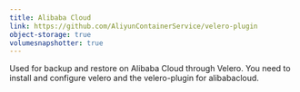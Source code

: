 ```yaml
---
title: Alibaba Cloud
link: https://github.com/AliyunContainerService/velero-plugin
object-storage: true
volumesnapshotter: true
---
```

Used for backup and restore on Alibaba Cloud through Velero. You need to install and configure velero and the velero-plugin for alibabacloud.
